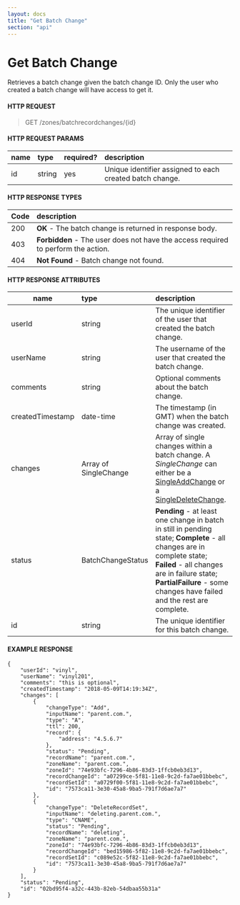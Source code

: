 ```yaml
---
layout: docs
title: "Get Batch Change"
section: "api"
---
```


# Get Batch Change

Retrieves a batch change given the batch change ID. Only the user who created a batch change will have access to get it.


#### HTTP REQUEST

> GET /zones/batchrecordchanges/{id}


#### HTTP REQUEST PARAMS

name          | type          | required?   | description |
 ------------ | :------------ | ----------- | :---------- |
id            | string        | yes         | Unique identifier assigned to each created batch change. |


#### HTTP RESPONSE TYPES

Code          | description |
 ------------ | :---------- |
200           | **OK** - The batch change is returned in response body. |
403           | **Forbidden** - The user does not have the access required to perform the action. |
404           | **Not Found** - Batch change not found. |


#### HTTP RESPONSE ATTRIBUTES <a id="http-response-attributes" />

name          | type        | description |
 ------------ | :---------- | :---------- |
userId        | string      | The unique identifier of the user that created the batch change. |
userName      | string      | The username of the user that created the batch change. |
comments      | string      | Optional comments about the batch change. |
createdTimestamp | date-time      | The timestamp (in GMT) when the batch change was created. |
changes       | Array of SingleChange | Array of single changes within a batch change. A *SingleChange* can either be a [SingleAddChange](../api/batchchange-model/#singleaddchange-info) or a [SingleDeleteChange](../api/batchchange-model/#singledeletechange-info). |
status        | BatchChangeStatus | **Pending** - at least one change in batch in still in pending state; **Complete** - all changes are in complete state; **Failed** - all changes are in failure state; **PartialFailure** - some changes have failed and the rest are complete. |
id            | string      | The unique identifier for this batch change. |


#### EXAMPLE RESPONSE

```
{
    "userId": "vinyl", 
    "userName": "vinyl201", 
    "comments": "this is optional", 
    "createdTimestamp": "2018-05-09T14:19:34Z", 
    "changes": [
        {
            "changeType": "Add", 
            "inputName": "parent.com.", 
            "type": "A", 
            "ttl": 200, 
            "record": {
                "address": "4.5.6.7"
            }, 
            "status": "Pending", 
            "recordName": "parent.com.", 
            "zoneName": "parent.com.", 
            "zoneId": "74e93bfc-7296-4b86-83d3-1ffcb0eb3d13",
            "recordChangeId": "a07299ce-5f81-11e8-9c2d-fa7ae01bbebc",
            "recordSetId": "a0729f00-5f81-11e8-9c2d-fa7ae01bbebc",
            "id": "7573ca11-3e30-45a8-9ba5-791f7d6ae7a7"
        },
        {
            "changeType": "DeleteRecordSet", 
            "inputName": "deleting.parent.com.", 
            "type": "CNAME", 
            "status": "Pending", 
            "recordName": "deleting", 
            "zoneName": "parent.com.", 
            "zoneId": "74e93bfc-7296-4b86-83d3-1ffcb0eb3d13",
            "recordChangeId": "bed15986-5f82-11e8-9c2d-fa7ae01bbebc",
            "recordSetId": "c089e52c-5f82-11e8-9c2d-fa7ae01bbebc",
            "id": "7573ca11-3e30-45a8-9ba5-791f7d6ae7a7"
        }
    ], 
    "status": "Pending", 
    "id": "02bd95f4-a32c-443b-82eb-54dbaa55b31a"
}
```
